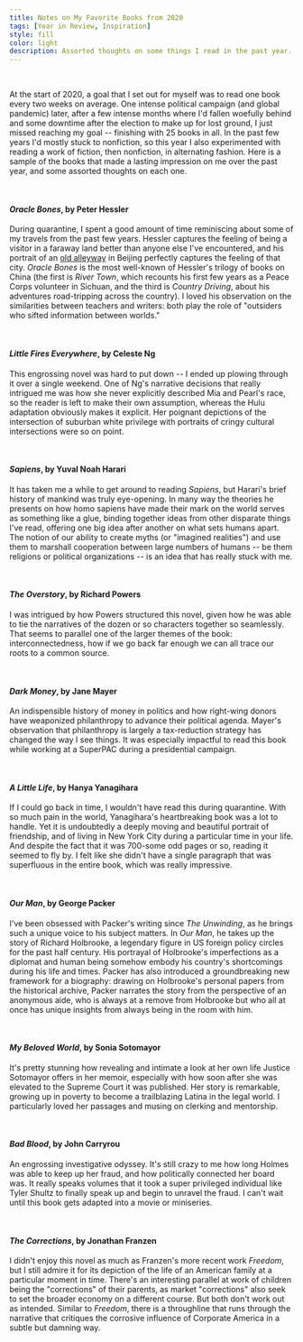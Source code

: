 ```yaml
---
title: Notes on My Favorite Books from 2020
tags: [Year in Review, Inspiration]
style: fill
color: light
description: Assorted thoughts on some things I read in the past year.
---
```


<br>

At the start of 2020, a goal that I set out for myself was to read one book every two weeks on average. One intense political campaign (and global pandemic) later, after a few intense months where I'd fallen woefully behind and some downtime after the election to make up for lost ground, I just missed reaching my goal -- finishing with 25 books in all. In the past few years I'd mostly stuck to nonfiction, so this year I also experimented with reading a work of fiction, then nonfiction, in alternating fashion. Here is a sample of the books that made a lasting impression on me over the past year, and some assorted thoughts on each one.

<br>

#### _Oracle Bones_, by Peter Hessler
During quarantine, I spent a good amount of time reminiscing about some of my travels from the past few years. Hessler captures the feeling of being a visitor in a faraway land better than anyone else I've encountered, and his portrait of an [old alleyway](https://www.newyorker.com/magazine/2006/02/13/hutong-karma) in Beijing perfectly captures the feeling of that city. _Oracle Bones_ is the most well-known of Hessler's trilogy of books on China (the first is _River Town_, which recounts his first few years as a Peace Corps volunteer in Sichuan, and the third is _Country Driving_, about his adventures road-tripping across the country). I loved his observation on the similarities between teachers and writers: both play the role of "outsiders who sifted information between worlds." 

<br>

#### _Little Fires Everywhere_, by Celeste Ng
This engrossing novel was hard to put down -- I ended up plowing through it over a single weekend. One of Ng's narrative decisions that really intrigued me was how she never explicitly described Mia and Pearl's race, so the reader is left to make their own assumption, whereas the Hulu adaptation obviously makes it explicit. Her poignant depictions of the intersection of suburban white privilege with portraits of cringy cultural intersections were so on point.

<br>

#### _Sapiens_, by Yuval Noah Harari
It has taken me a while to get around to reading _Sapiens_, but Harari's brief history of mankind was truly eye-opening. In many way the theories he presents on how homo sapiens have made their mark on the world serves as something like a glue, binding together ideas from other disparate things I've read, offering one big idea after another on what sets humans apart. The notion of our ability to create myths (or "imagined realities") and use them to marshall cooperation between large numbers of humans -- be them religions or political organizations -- is an idea that has really stuck with me. 

<br>

#### _The Overstory_, by Richard Powers
I was intrigued by how Powers structured this novel, given how he was able to tie the narratives of the dozen or so characters together so seamlessly. That seems to parallel one of the larger themes of the book: interconnectedness, how if we go back far enough we can all trace our roots to a common source. 

<br>

#### _Dark Money_, by Jane Mayer
An indispensible history of money in politics and how right-wing donors have weaponized philanthropy to advance their political agenda. Mayer's observation that philanthropy is largely a tax-reduction strategy has changed the way I see things. It was especially impactful to read this book while working at a SuperPAC during a presidential campaign.

<br>

#### _A Little Life_, by Hanya Yanagihara
If I could go back in time, I wouldn't have read this during quarantine. With so much pain in the world, Yanagihara's heartbreaking book was a lot to handle. Yet it is undoubtedly a deeply moving and beautiful portrait of friendship, and of living in New York City during a particular time in your life. And despite the fact that it was 700-some odd pages or so, reading it seemed to fly by. I felt like she didn't have a single paragraph that was superfluous in the entire book, which was really impressive.

<br>

#### _Our Man_, by George Packer
I've been obsessed with Packer's writing since _The Unwinding_, as he brings such a unique voice to his subject matters. In _Our Man_, he takes up the story of Richard Holbrooke, a legendary figure in US foreign policy circles for the past half century. His portrayal of Holbrooke's imperfections as a diplomat and human being somehow embody his country's shortcomings during his life and times. Packer has also introduced a groundbreaking new framework for a biography: drawing on Holbrooke's personal papers from the historical archive, Packer narrates the story from the perspective of an anonymous aide, who is always at a remove from Holbrooke but who all at once has unique insights from always being in the room with him. 

<br>

#### _My Beloved World_, by Sonia Sotomayor
It's pretty stunning how revealing and intimate a look at her own life Justice Sotomayor offers in her memoir, especially with how soon after she was elevated to the Supreme Court it was published. Her story is remarkable, growing up in poverty to become a trailblazing Latina in the legal world. I particularly loved her passages and musing on clerking and mentorship. 

<br>

#### _Bad Blood_, by John Carryrou
An engrossing investigative odyssey. It's still crazy to me how long Holmes was able to keep up her fraud, and how politically connected her board was. It really speaks volumes that it took a super privileged individual like Tyler Shultz to finally speak up and begin to unravel the fraud. I can't wait until this book gets adapted into a movie or miniseries.

<br>

#### _The Corrections_, by Jonathan Franzen
I didn't enjoy this novel as much as Franzen's more recent work _Freedom_, but I still admire it for its depiction of the life of an American family at a particular moment in time. There's an interesting parallel at work of children being the "corrections" of their parents, as market "corrections" also seek to set the broader economy on a different course. But both don't work out as intended. Similar to _Freedom_, there is a throughline that runs through the narrative that critiques the corrosive influence of Corporate America in a subtle but damning way. 

